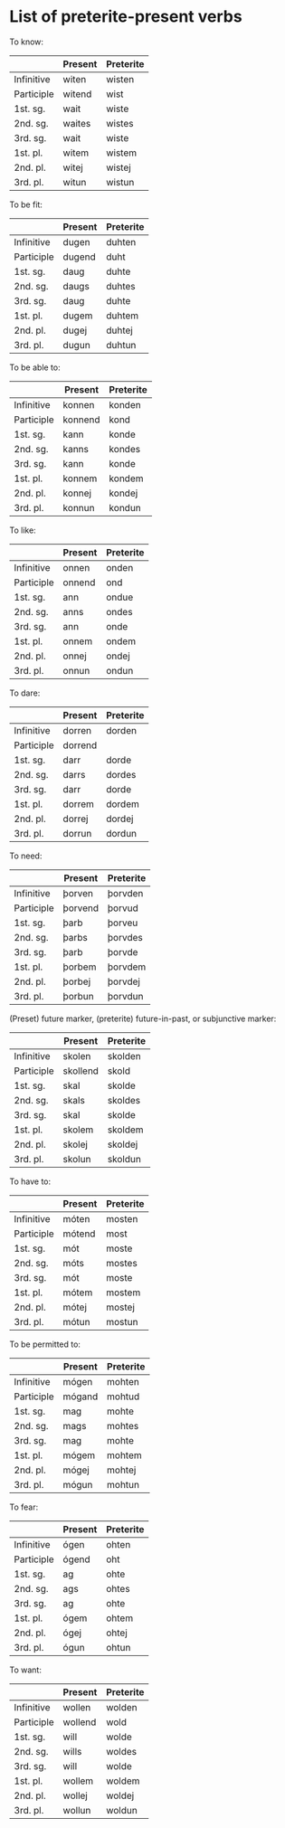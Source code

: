 # List of preterite-present verbs

To know:

|            | Present | Preterite |
| ---------- | ------- | --------- |
| Infinitive | witen   | wisten    |
| Participle | witend  | wist      |
| 1st. sg.   | wait    | wiste     |
| 2nd. sg.   | waites  | wistes    |
| 3rd. sg.   | wait    | wiste     |
| 1st. pl.   | witem   | wistem    |
| 2nd. pl.   | witej   | wistej    |
| 3rd. pl.   | witun   | wistun    |

To be fit:

|            | Present | Preterite |
| ---------- | ------- | --------- |
| Infinitive | dugen   | duhten    |
| Participle | dugend  | duht      |
| 1st. sg.   | daug    | duhte     |
| 2nd. sg.   | daugs   | duhtes    |
| 3rd. sg.   | daug    | duhte     |
| 1st. pl.   | dugem   | duhtem    |
| 2nd. pl.   | dugej   | duhtej    |
| 3rd. pl.   | dugun   | duhtun    |

To be able to:

|            | Present | Preterite |
| ---------- | ------- | --------- |
| Infinitive | konnen  | konden    |
| Participle | konnend | kond      |
| 1st. sg.   | kann    | konde     |
| 2nd. sg.   | kanns   | kondes    |
| 3rd. sg.   | kann    | konde     |
| 1st. pl.   | konnem  | kondem    |
| 2nd. pl.   | konnej  | kondej    |
| 3rd. pl.   | konnun  | kondun    |

To like:

|            | Present | Preterite |
| ---------- | ------- | --------- |
| Infinitive | onnen   | onden     |
| Participle | onnend  | ond       |
| 1st. sg.   | ann     | ondue     |
| 2nd. sg.   | anns    | ondes     |
| 3rd. sg.   | ann     | onde      |
| 1st. pl.   | onnem   | ondem     |
| 2nd. pl.   | onnej   | ondej     |
| 3rd. pl.   | onnun   | ondun     |

To dare:

|            | Present | Preterite |
| ---------- | ------- | --------- |
| Infinitive | dorren  | dorden    |
| Participle | dorrend |           |
| 1st. sg.   | darr    | dorde     |
| 2nd. sg.   | darrs   | dordes    |
| 3rd. sg.   | darr    | dorde     |
| 1st. pl.   | dorrem  | dordem    |
| 2nd. pl.   | dorrej  | dordej    |
| 3rd. pl.   | dorrun  | dordun    |

To need:

|            | Present | Preterite |
| ---------- | ------- | --------- |
| Infinitive | þorven  | þorvden   |
| Participle | þorvend | þorvud    |
| 1st. sg.   | þarb    | þorveu    |
| 2nd. sg.   | þarbs   | þorvdes   |
| 3rd. sg.   | þarb    | þorvde    |
| 1st. pl.   | þorbem  | þorvdem   |
| 2nd. pl.   | þorbej  | þorvdej   |
| 3rd. pl.   | þorbun  | þorvdun   |

(Preset) future marker, (preterite) future-in-past, or subjunctive marker:

|            | Present  | Preterite |
| ---------- | -------- | --------- |
| Infinitive | skolen   | skolden   |
| Participle | skollend | skold     |
| 1st. sg.   | skal     | skolde    |
| 2nd. sg.   | skals    | skoldes   |
| 3rd. sg.   | skal     | skolde    |
| 1st. pl.   | skolem   | skoldem   |
| 2nd. pl.   | skolej   | skoldej   |
| 3rd. pl.   | skolun   | skoldun   |

To have to:

|            | Present | Preterite |
| ---------- | ------- | --------- |
| Infinitive | móten   | mosten    |
| Participle | mótend  | most      |
| 1st. sg.   | mót     | moste     |
| 2nd. sg.   | móts    | mostes    |
| 3rd. sg.   | mót     | moste     |
| 1st. pl.   | mótem   | mostem    |
| 2nd. pl.   | mótej   | mostej    |
| 3rd. pl.   | mótun   | mostun    |

To be permitted to:

|            | Present | Preterite |
| ---------- | ------- | --------- |
| Infinitive | mógen   | mohten    |
| Participle | mógand  | mohtud    |
| 1st. sg.   | mag     | mohte     |
| 2nd. sg.   | mags    | mohtes    |
| 3rd. sg.   | mag     | mohte     |
| 1st. pl.   | mógem   | mohtem    |
| 2nd. pl.   | mógej   | mohtej    |
| 3rd. pl.   | mógun   | mohtun    |

To fear:

|            | Present | Preterite |
| ---------- | ------- | --------- |
| Infinitive | ógen    | ohten     |
| Participle | ógend   | oht       |
| 1st. sg.   | ag      | ohte      |
| 2nd. sg.   | ags     | ohtes     |
| 3rd. sg.   | ag      | ohte      |
| 1st. pl.   | ógem    | ohtem     |
| 2nd. pl.   | ógej    | ohtej     |
| 3rd. pl.   | ógun    | ohtun     |

To want:

|            | Present | Preterite |
| ---------- | ------- | --------- |
| Infinitive | wollen  | wolden    |
| Participle | wollend | wold      |
| 1st. sg.   | will    | wolde     |
| 2nd. sg.   | wills   | woldes    |
| 3rd. sg.   | will    | wolde     |
| 1st. pl.   | wollem  | woldem    |
| 2nd. pl.   | wollej  | woldej    |
| 3rd. pl.   | wollun  | woldun    |
